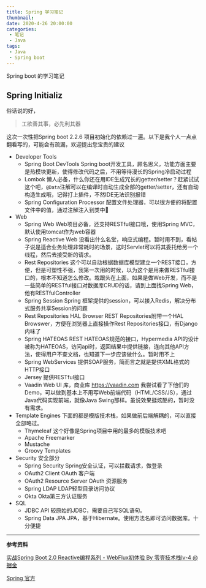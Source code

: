 ```yaml
---
title: Spring 学习笔记
thumbnail:
date: 2020-4-26 20:00:00
categories:
 - 笔记
 - Java
tags:
 - Java
 - Spring boot
---
```


Spring boot 的学习笔记

## Spring Initializ

俗话说的好，

> 工欲善其事，必先利其器

这次一次性把Spring boot 2.2.6 项目初始化的依赖过一遍。以下是我个人一点点翻看写的，可能会有疏漏，欢迎提出您宝贵的建议

<!--more-->

 - Developer Tools
    - Spring Boot DevTools
        Spring boot开发工具，顾名思义，功能方面主要是热模块更新，使得修改代码之后，不用等待漫长的Spring冷启动过程
    - Lombok
        懒人必备，什么你还在用IDE生成冗长的getter/setter？赶紧试试这个吧，`@Data`注解可以在编译时自动生成全部的getter/setter，还有自动构造生成哦，记得打上插件，不然IDE无法识别报错
    - Spring Configuration Processor
        配置文件处理器，可以很方便的将配置文件中的值，通过注解注入到类中
 - Web
    - Spring Web
        Web项目必备，还支持RESTful接口哦，使用Spring MVC，默认使用tomcat作为web容器
    - Spring Reactive Web
        没看出什么名堂，响应式编程。暂时用不到，看帖子说是适合业务处理非常耗时的场景，这时Servlet可以将其委托给另一个线程，然后去接受新的请求。
    - Rest Repositories
        这个可以自动根据数据库模型建立一个REST接口，方便，但是可塑性不强，我第一次用的时候，以为这个是用来做RESTful接口的，根本不知道怎么修改。栽跟头在上面，如果是做Web开发，而不是一些简单的RESTful接口对数据库CRUD的话，请到上面找Spring Web，他有RESTfulController
    - Spring Session
        Spring 框架提供的session，可以接入Redis，解决分布式服务共享Session的问题
    - Rest Repositories HAL Browser
        REST Repositories附带一个HAL Browswer，方便在浏览器上直接操作Rest Repositories接口，有Django内味了
    - Spring HATEOAS
        REST HATEOAS规范的接口，Hypermedia API的设计被称为HATEOAS，访问api时，返回结果中提供链接，连向其他API方法，使得用户不查文档，也知道下一步应该做什么。暂时用不上
    - Spring WebServices
        提供SOAP服务，简而言之就是提供XML格式的HTTP接口
    - Jersey
        提供RESTful接口
    - Vaadin
        Web UI 库，商业库 <https://vaadin.com> 我尝试看了下他们的Demo，可以做到基本上不用写Web前端代码（HTML/CSS/JS），通过Java代码实现前端，就像Java Swing那样。虽说效果挺炫酷的，暂时没有需求。
 - Template Engines
    下面的都是模版技术栈，如果做前后端解耦的，可以直接全部略过。
    - Thymeleaf
        这个好像是Spring项目中用的最多的模版技术吧
    - Apache Freemarker
    - Mustache
    - Groovy Templates
 - Security
    安全部分
    - Spring Security
        Spring安全认证，可以拦截请求，做登录
    - OAuth2 Client
        OAuth 客户端
    - OAuth2 Resource Server
        OAuth 资源服务
    - Spring LDAP
        LDAP轻型目录访问协议
    - Okta
        Okta第三方认证服务
 - SQL
    - JDBC API
        较原始的JDBC，需要自己写SQL语句。
    - Spring Data JPA
        JPA，基于Hibernate。使用方法名即可访问数据库。十分便捷

---
**参考资料**

[实战Spring Boot 2.0 Reactive编程系列 - WebFlux初体验 By 零壹技术栈lv-4 @ 掘金](https://juejin.im/post/5b3a24386fb9a024ed75ab36)

[Spring 官方](https://spring.io)
